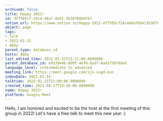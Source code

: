 ```yaml
---
archived: false
title: Happy 2022!
id: dff585cf-24c4-48a7-8d41-3b30708b0767
notion_url: https://www.notion.so/Happy-2022-dff585cf24c448a78d413b30708b0767
object: page
tags:
- Talk
- 2022-01-15
- Abby
parent_type: database_id
hosts: Abby
last_edited_time: 2022-01-15T22:21:00.0000000
parent_database_id: e9339446-880f-4ef0-8ad7-8ad1f507dded
language_level: intermediate to advanced
meeting_link: https://meet.google.com/ijn-vugd-osn
indexDate: 2022-01-15
talktime: 2022-01-15T22:00:00.0000000
created_time: 2021-08-17T19:10:00.0000000
name: Happy 2022!
platform: Google Meet
---
```


Hello, I am honored and excited to be the host at the first meeting of this group in 2022! Let's have a free talk to meet this new year :)





